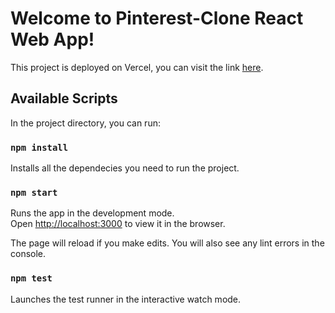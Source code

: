 # Welcome to Pinterest-Clone React Web App!

This project is deployed on Vercel, you can visit the link [here](https://youtube.com).

## Available Scripts

In the project directory, you can run:

### `npm install`
Installs all the dependecies you need to run the project.

### `npm start`

Runs the app in the development mode.\
Open [http://localhost:3000](http://localhost:3000) to view it in the browser.

The page will reload if you make edits.
You will also see any lint errors in the console.

### `npm test`

Launches the test runner in the interactive watch mode.